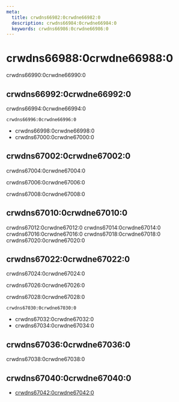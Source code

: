 ```yaml
---
meta:
  title: crwdns66982:0crwdne66982:0
  description: crwdns66984:0crwdne66984:0
  keywords: crwdns66986:0crwdne66986:0
---
```


# crwdns66988:0crwdne66988:0
crwdns66990:0crwdne66990:0

<entry-ad />

## crwdns66992:0crwdne66992:0
crwdns66994:0crwdne66994:0

`crwdns66996:0crwdne66996:0`
- crwdns66998:0crwdne66998:0
- crwdns67000:0crwdne67000:0


## crwdns67002:0crwdne67002:0
crwdns67004:0crwdne67004:0

  crwdns67006:0crwdne67006:0

  crwdns67008:0crwdne67008:0

## crwdns67010:0crwdne67010:0
crwdns67012:0crwdne67012:0
<alert type="success">crwdns67014:0crwdne67014:0</alert>
<alert type="info">crwdns67016:0crwdne67016:0</alert>
<alert type="warning">crwdns67018:0crwdne67018:0</alert>
<alert type="error">crwdns67020:0crwdne67020:0</alert>

## crwdns67022:0crwdne67022:0
crwdns67024:0crwdne67024:0

  crwdns67026:0crwdne67026:0

  crwdns67028:0crwdne67028:0

  `crwdns67030:0crwdne67030:0`
  - crwdns67032:0crwdne67032:0
  - crwdns67034:0crwdne67034:0

## crwdns67036:0crwdne67036:0
crwdns67038:0crwdne67038:0

## crwdns67040:0crwdne67040:0
  - [crwdns67042:0crwdne67042:0]()

<backmatter />
